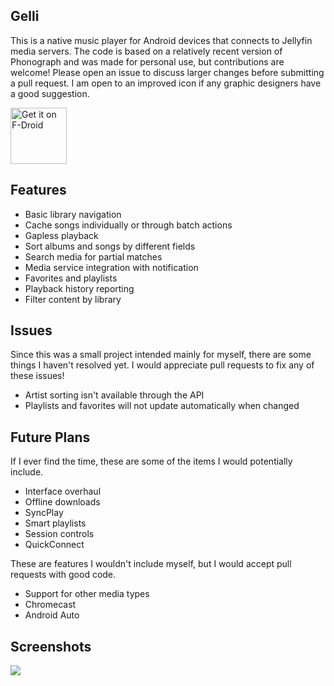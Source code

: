 ## Gelli

This is a native music player for Android devices that connects to Jellyfin media servers. The code is based on a relatively recent version of Phonograph and was made for personal use, but contributions are welcome! Please open an issue to discuss larger changes before submitting a pull request. I am open to an improved icon if any graphic designers have a good suggestion.

[<img src="https://f-droid.org/badge/get-it-on.png" alt="Get it on F-Droid" height="90">](https://f-droid.org/packages/com.dkanada.gramophone)

## Features

* Basic library navigation
* Cache songs individually or through batch actions
* Gapless playback
* Sort albums and songs by different fields
* Search media for partial matches
* Media service integration with notification
* Favorites and playlists
* Playback history reporting
* Filter content by library

## Issues

Since this was a small project intended mainly for myself, there are some things I haven't resolved yet. I would appreciate pull requests to fix any of these issues!

* Artist sorting isn't available through the API
* Playlists and favorites will not update automatically when changed

## Future Plans

If I ever find the time, these are some of the items I would potentially include.

* Interface overhaul
* Offline downloads
* SyncPlay
* Smart playlists
* Session controls
* QuickConnect

These are features I wouldn't include myself, but I would accept pull requests with good code.

* Support for other media types
* Chromecast
* Android Auto

## Screenshots

<img src='https://raw.githubusercontent.com/dkanada/gelli/master/metadata/en-US/screenshots.png'>
